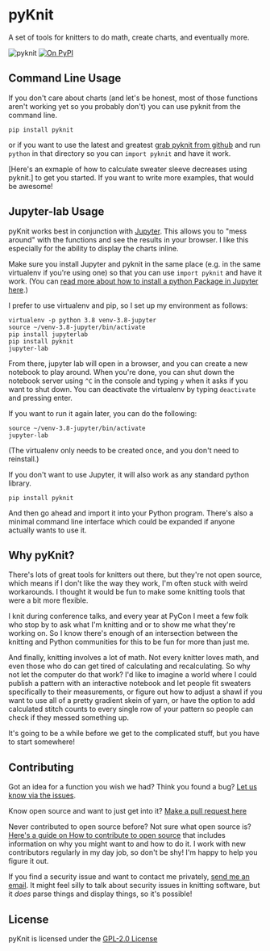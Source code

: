 # pyKnit
A set of tools for knitters to do math, create charts, and eventually more.

![pyknit](https://github.com/terriko/pyknit/workflows/pyknit/badge.svg?branch=main&event=push)
[![On PyPI](https://img.shields.io/pypi/v/pyknit)](https://pypi.org/project/pyknit/)

## Command Line Usage

If you don't care about charts (and let's be honest, most of those functions aren't working yet so you probably don't) you can use pyknit from the command line.

`pip install pyknit`

or if you want to use the latest and greatest [grab pyknit from github](https://github.com/terriko/pyknit) and run `python` in that directory so you can `import pyknit` and have it work.

[Here's an exmaple of how to calculate sweater sleeve decreases using pyknit.] to get you started.  If you want to write more examples, that would be awesome!


## Jupyter-lab Usage 

pyKnit works best in conjunction with [Jupyter](https://jupyter.org/install).
This allows you to "mess around" with the functions and see the results in your
browser.  I like this especially for the ability to display the charts inline.


Make sure you install Jupyter and pyknit in the same place (e.g. in the same
virtualenv if you're using one) so that you can use `import pyknit` and have it
work. (You can [read more about how to install a python Package in Jupyter
here](https://jakevdp.github.io/blog/2017/12/05/installing-python-packages-from-jupyter/).)

I prefer to use virtualenv and pip, so I set up my environment as follows:

```console
virtualenv -p python 3.8 venv-3.8-jupyter
source ~/venv-3.8-jupyter/bin/activate
pip install jupyterlab
pip install pyknit
jupyter-lab
```

From there, jupyter lab will open in a browser, and you can create a new notebook to play around.  When you're done, you can shut down the notebook server using `^C` in the console and typing `y` when it asks if you want to shut down.  You can deactivate the virtualenv by typing `deactivate` and pressing enter.

If you want to run it again later, you can do the following:

```console
source ~/venv-3.8-jupyter/bin/activate
jupyter-lab
```

(The virtualenv only needs to be created once, and you don't need to reinstall.)

If you don't want to use Jupyter, it will also work as any standard python library.

`pip install pyknit`

And then go ahead and import it into your Python program.  There's also a
minimal command line interface which could be expanded if anyone actually wants
to use it.

## Why pyKnit?

There's lots of great tools for knitters out there, but they're not open
source, which means if I don't like the way they work, I'm often stuck with
weird workarounds.  I thought it would be fun to make some knitting tools that
were a bit more flexible.

I knit during conference talks, and every year at PyCon I meet a few folk who
stop by to ask what I'm knitting and or to show me what they're working on.  So
I know there's enough of an intersection between the knitting and Python
communities for this to be fun for more than just me.

And finally, knitting involves a lot of math.  Not every knitter loves math,
and even those who do can get tired of calculating and recalculating.  So why
not let the computer do that work?  I'd like to imagine a world where I could
publish a pattern with an interactive notebook and let people fit sweaters
specifically to their measurements, or figure out how to adjust a shawl if
you want to use all of a pretty gradient skein of yarn, or have the option to
add calculated stitch counts to every single row of your pattern so people can
check if they messed something up.

It's going to be a while before we get to the complicated stuff, but you have
to start somewhere!

## Contributing

Got an idea for a function you wish we had?  Think you found a bug?  [Let us know via the issues](https://github.com/terriko/pyknit/issues).

Know open source and want to just get into it?  [Make a pull request here](https://github.com/terriko/pyknit/pulls)

Never contributed to open source before? Not sure what open source is? [Here's a guide on How to contribute to open source](https://opensource.guide/how-to-contribute/) that includes information on why you might want to and how to do it.  I work with new contributors regularly in my day job, so don't be shy!  I'm happy to help you figure it out.

If you find a security issue and want to contact me privately, [send me an
email](https://github.com/terriko/).  It might feel silly to talk about
security issues in knitting software, but it *does* parse things and display
things, so it's possible!

## License

pyKnit is licensed under the [GPL-2.0 License](https://github.com/terriko/pyknit/blob/main/LICENSE)
